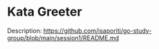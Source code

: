 
# Kata Greeter
Description: https://github.com/isaporiti/go-study-group/blob/main/session1/README.md

